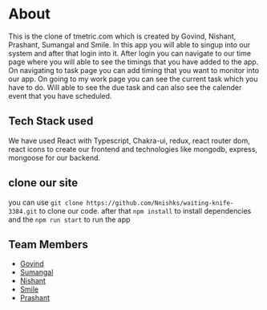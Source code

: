 # About
This is the clone of tmetric.com which is created by Govind, Nishant, Prashant, Sumangal and Smile. In this app you will able to singup into our system and after that  login into it. After login you can navigate to our time page where you will able to see the timings that you have added to the app. On navigating to task page you can add timing that you want to monitor into our app. On going to my work page you can see the current task which you have to do. Will able to see the due task and can also see the calender event that you have scheduled. 

## Tech Stack used
We have used React with Typescript, Chakra-ui, redux, react router dom, react icons to create our frontend and technologies like mongodb, express, mongoose for our backend.

## clone our site
you can use `git clone https://github.com/Nnishks/waiting-knife-3384.git` to clone our code.
after that `npm install` to install dependencies 
and the `npm run start` to run the app

## Team Members
- [Govind](https://github.com/singh-govind)
- [Sumangal](https://github.com/sumangaldey8972)
- [Nishant](https://github.com/Nnishks)
- [Smile](https://github.com/skismile)
- [Prashant](https://github.com/prashant3216)
